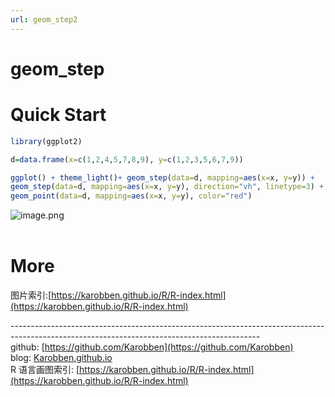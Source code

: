 ```yaml
---
url: geom_step2
---
```

# geom_step

<a name="HSJHQ"></a>
# Quick Start

```r
library(ggplot2)

d=data.frame(x=c(1,2,4,5,7,8,9), y=c(1,2,3,5,6,7,9))

ggplot() + theme_light()+ geom_step(data=d, mapping=aes(x=x, y=y)) +
geom_step(data=d, mapping=aes(x=x, y=y), direction="vh", linetype=3) +
geom_point(data=d, mapping=aes(x=x, y=y), color="red")
```
![image.png](https://cdn.nlark.com/yuque/0/2020/png/691897/1580047681259-546fc510-6151-49b2-afde-90e798c20f6e.png#align=left&display=inline&height=361&name=image.png&originHeight=361&originWidth=688&size=14730&status=done&style=none&width=688)<br />
<br />

<a name="FG8Ad"></a>
# More
图片索引:[https://karobben.github.io/R/R-index.html](https://karobben.github.io/R/R-index.html)




--------------------------------------------------------------------------------------------------------------------------------------------<br />github: [https://github.com/Karobben](https://github.com/Karobben)<br />blog: [Karobben.github.io](http://Karobben.github.io)<br />R 语言画图索引: [https://karobben.github.io/R/R-index.html](https://karobben.github.io/R/R-index.html)
